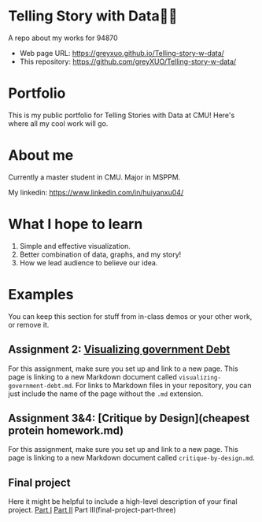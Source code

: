 # Telling Story with Data✍🏼
A repo about my works for 94870
- Web page URL: https://greyxuo.github.io/Telling-story-w-data/
- This repository: https://github.com/greyXUO/Telling-story-w-data/

# Portfolio
This is my public portfolio for Telling Stories with Data at CMU!  Here's where all my cool work will go.  

# About me
Currently a master student in CMU. Major in MSPPM. 

My linkedin: https://www.linkedin.com/in/huiyanxu04/

# What I hope to learn
1. Simple and effective visualization.
2. Better combination of data, graphs, and my story!
3. How we lead audience to believe our idea.

# Examples
You can keep this section for stuff from in-class demos or your other work, or remove it. 

## Assignment 2: [Visualizing government Debt](visualizing-government-debt.md) 
For this assignment, make sure you set up and link to a new page.  This page is linking to a new Markdown document called `visualizing-government-debt.md`.  For links to Markdown files in your repository, you can just include the name of the page without the `.md` extension. 

## Assignment 3&4: [Critique by Design](cheapest protein homework.md)
For this assignment, make sure you set up and link to a new page.  This page is linking to a new Markdown document called `critique-by-design.md`.  

## Final project
Here it might be helpful to include a high-level description of your final project. 
[Part I](final-project-part-one)
[Part II](final-project-part-two)
Part III(final-project-part-three)

